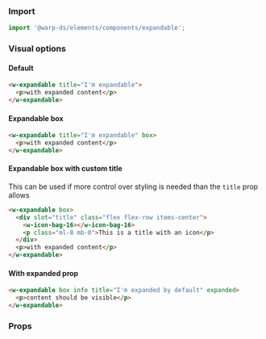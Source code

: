 ### Import

```js
import '@warp-ds/elements/components/expandable';

```

### Visual options

#### Default

```html
<w-expandable title="I'm expandable">
  <p>with expanded content</p>
</w-expandable>
```

#### Expandable box

```html
<w-expandable title="I'm expandable" box>
  <p>with expanded content</p>
</w-expandable>
```

#### Expandable box with custom title

This can be used if more control over styling is needed than the `title` prop allows

```html
<w-expandable box>
  <div slot="title" class="flex flex-row items-center">
    <w-icon-bag-16></w-icon-bag-16>
    <p class="ml-8 mb-0">This is a title with an icon</p>
  </div>
  <p>with expanded content</p>
</w-expandable>
```

#### With expanded prop

```html
<w-expandable box info title="I'm expanded by default" expanded>
  <p>content should be visible</p>
</w-expandable>
```

### Props

<api-table type="elements" component="Expandable" />
